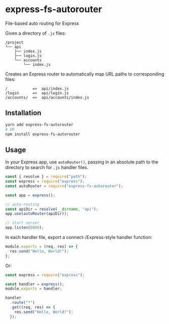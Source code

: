 # express-fs-autorouter
File-based auto routing for Express

Given a directory of `.js` files:

``` text
/project
└── api
    ├── index.js
    ├── login.js
    └── accounts
        └── index.js
```

Creates an Express router to automatically map URL paths to corresponding files:

``` text
/           =>  api/index.js
/login      =>  api/login.js
/accounts/  =>  api/accounts/index.js
```

## Installation

``` sh
yarn add express-fs-autorouter
# OR
npm install express-fs-autorouter
```

## Usage

In your Express app, use `autoRouter()`, passing in an absolute path to the
directory to search for `.js` handler files.

``` js
const { resolve } = require("path");
const express = require("express");
const autoRouter = require("express-fs-autorouter");

const app = express();

// auto-routing
const apiDir = resolve(__dirname, "api");
app.use(autoRouter(apiDir));

// start server
app.listen(8080);
```

In each handler file, export a connect-/Express-style handler function:

``` js
module.exports = (req, res) => {
  res.send("Hello, World!");
};
```

Or:

``` js
const express = require("express");

const handler = express();
module.exports = handler;

handler
  .route("*")
  .get((req, res) => {
    res.send("Hello, World!");
  });
```
